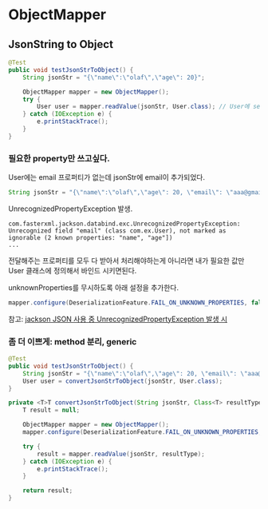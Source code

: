# ObjectMapper

## JsonString to Object

```java
@Test
public void testJsonStrToObject() {
    String jsonStr = "{\"name\":\"olaf\",\"age\": 20}";

    ObjectMapper mapper = new ObjectMapper();
    try {
        User user = mapper.readValue(jsonStr, User.class); // User에 setter가 있어야함.
    } catch (IOException e) {
        e.printStackTrace();
    }
}
```

### 필요한 property만 쓰고싶다. 

User에는 email 프로퍼티가 없는데 jsonStr에 email이 추가되었다.

```java
String jsonStr = "{\"name\":\"olaf\",\"age\": 20, \"email\": \"aaa@gmail.com\"}";
```

UnrecognizedPropertyException 발생.

```
com.fasterxml.jackson.databind.exc.UnrecognizedPropertyException: 
Unrecognized field "email" (class com.ex.User), not marked as ignorable (2 known properties: "name", "age"])
...
```

전달해주는 프로퍼티를 모두 다 받아서 처리해야하는게 아니라면
내가 필요한 값만 User 클래스에 정의해서 바인드 시키면된다.

unknownProperties를 무시하도록 아래 설정을 추가한다.

```java
mapper.configure(DeserializationFeature.FAIL_ON_UNKNOWN_PROPERTIES, false);
```

참고: [jackson JSON 사용 중 UnrecognizedPropertyException 발생 시](https://lng1982.tistory.com/180)

### 좀 더 이쁘게: method 분리, generic

```java
@Test
public void testJsonStrToObject() {
    String jsonStr = "{\"name\":\"olaf\",\"age\": 20, \"email\": \"aaa@gmail.com\"}";
    User user = convertJsonStrToObject(jsonStr, User.class);
}

private <T>T convertJsonStrToObject(String jsonStr, Class<T> resultType) {
    T result = null;

    ObjectMapper mapper = new ObjectMapper();
    mapper.configure(DeserializationFeature.FAIL_ON_UNKNOWN_PROPERTIES, false);

    try {
        result = mapper.readValue(jsonStr, resultType);
    } catch (IOException e) {
        e.printStackTrace();
    }

    return result;
}
```

